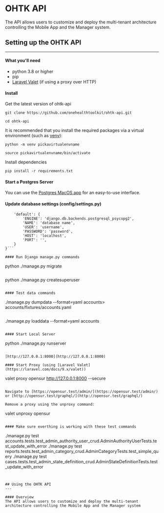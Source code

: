 # OHTK API
The API allows users to customize and deploy the multi-tenant architecture controlling the Mobile App and the Manager system.

## Setting up the OHTK API
---
#### What you'll need
- python 3.8 or higher
- pip
- [Laravel Valet](https://laravel.com/docs/9.x/valet) (if using a proxy over HTTP)

#### Install
Get the latest version of ohtk-api

```
git clone https://github.com/onehealthtoolkit/ohtk-api.git
```

```
cd ohtk-api
```

It is recommended that you install the required packages via a virtual environment (such as [venv](https://docs.python.org/3/library/venv.html)): 

```
python -m venv pickavirtualenvname
```

```
source pickavirtualenvname/bin/activate
```

Install dependencies

```
pip install -r requirements.txt
```

#### Start a Postgres Server
You can use the [Postgres MacOS app](https://postgresapp.com/) for an easy-to-use interface.

#### Update database settings (config/settings.py)
```DATABASES = {
    'default': {
        'ENGINE': 'django.db.backends.postgresql_psycopg2',
        'NAME': 'database name',
        'USER': 'username',
        'PASSWORD': 'password',
        'HOST': 'localhost',
        'PORT': '',
    }
}```

#### Run Django manage.py commands

```
python ./manage.py migrate
```

```
python ./manage.py createsuperuser
```

#### Test data commands

```
./manage.py dumpdata --format=yaml accounts> accounts/fixtures/accounts.yaml
```

```
./manage.py loaddata --format=yaml accounts
```

#### Start Local Server

```
python ./manage.py runserver
```

[http://127.0.0.1:8000](http://127.0.0.1:8000)

#### Start Proxy (using [Laravel Valet](https://laravel.com/docs/9.x/valet))

```
valet proxy opensur http://127.0.0.1:8000 --secure
```

Navigate to [https://opensur.test/admin/](https://opensur.test/admin/) or [http://opensur.test/graphql/](http://opensur.test/graphql/)

Remove a proxy using the unproxy command:

```
valet unproxy opensur
```

#### Make sure everthing is working with these test commands

```
./manage.py test accounts.tests.test_admin_authority_user_crud.AdminAuthorityUserTests.test_update_with_error
./manage.py test reports.tests.test_admin_category_crud.AdminCategoryTests.test_simple_query
./manage.py test cases.tests.test_admin_state_definition_crud.AdminStateDefinitionTests.test_update_with_error
```


## Using the OHTK API
---

#### Overview
The API allows users to customize and deploy the multi-tenant architecture controlling the Mobile App and the Manager system
